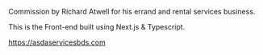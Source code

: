 Commission by Richard Atwell for his errand and rental services business.

This is the Front-end built using Next.js & Typescript.


https://asdaservicesbds.com
